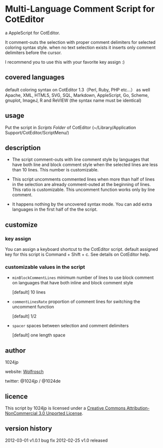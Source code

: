 
Multi-Language Comment Script for CotEditor
===========================================

a AppleScript for CotEditor.

It comment-outs the selection with proper comment delimiters for selected coloring syntax style.
when no text selection exists it inserts only comment delimiters before the cursor.

I recommend you to use this with your favorite key assign :)

covered languages
-------------
default coloring syntax on CotEditor 1.3（Perl, Ruby, PHP etc...）
as well Apache, XML, HTML5, SVG, SQL,  Markdown, AppleScript, Go, Scheme, gnuplot, ImageJ, R and ReVIEW
(the syntax name must be identical)


usage
-------------
Put the script in *Scripts Folder* of CotEditor (~/Library/Application Support/CotEditor/ScriptMenu/)


description
-------------
- The script comment-outs with line comment style 
  by languages that have both line and block comment style
  when the selected lines are less than 10 lines.
  This number is customizable.

- This script uncomments commented lines
  when more than half of lines in the selection are already comment-outed at the beginning of lines.
  This ratio is customizable.
  This uncomment function works only by line comment.

- It happens nothing by the uncovered syntax mode.
  You can add extra languages in the first half of the the script.


customize
-------------
### key assign
You can assign a keyboard shortcut to the CotEditor script.
default assigned key for this script is Command + Shift + c.
See details on CotEditor help.

### customizable values in the script
- `minBlockCommentLines`
	minimum number of lines to use block comment on languages that have both inline and block comment style
	
	[default] 10 lines
	
- `commentLinesRate`
	proportion of comment lines for switching the uncomment function
	
	[default] 1/2

- `spacer`
	spaces between selection and comment delimiters
	
	[default] one length space


author
-------------
1024jp

website: [Wolfrosch](http://wolfrosch.com/)

twitter: @1024jp / @1024de


licence
-------------
This script by 1024jp is licensed under a [Creative Commons Attribution-NonCommercial 3.0 Unported License](http://creativecommons.org/licenses/by-nc/3.0/).


version history
-------------
2012-03-01 v1.0.1 bug fix
2012-02-25 v1.0 released
